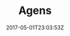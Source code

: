 ---
title: "Agens"
site_link: "http://www.agens.no/"
description: "Award-winning team in the fields of concept work, design and mobile native + web development."
location: "Oslo"
active: true
active_from: "2005-01-01"
active_to: ""
tags: []
date: "2017-05-01T23:03:53Z"
---